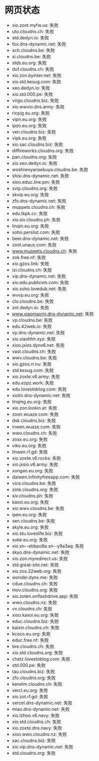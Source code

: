 # 网页状态
- xio.zoot.myfw.us: 失败
- uto.cloudns.ch: 失败
- std.dedyn.io: 失败
- fox.dns-dynamic.net: 失败
- sch.cloudns.be: 失败
- si.cloudns.be: 失败
- stds.eu.org: 失败
- duf.cloudns.ch: 失败
- xio.zon.byinter.net: 失败
- xio.std.kesug.com: 失败
- xeo.dedyn.io: 失败
- xio.std.000.pe: 失败
- virgo.cloudns.biz: 失败
- xio.wwvio.dns.army: 失败
- ricpig.eu.org: 失败
- vipn.eu.org: 失败
- ipzo.eu.org: 失败
- ven.cloudns.biz: 失败
- vipk.eu.org: 失败
- xio.sac.cloudns.biz: 失败
- diffireworks.cloudns.org: 失败
- pan.cloudns.org: 失败
- xio.xeo.dedyn.io: 失败
- woshiwoyansebuya.cloudns.be: 失败
- shisi.dns-dynamic.net: 失败
- xioo.educ.line.pm: 失败
- svip.cloudns.org: 失败
- skvip.eu.org: 失败
- zfo.dns-dynamic.net: 失败
- muppets.cloudns.ch: 失败
- edu.tkpk.cc: 失败
- xio.siv.cloudns.ph: 失败
- linqin.eu.org: 失败
- soho.perslist.com: 失败
- beer.dns-dynamic.net: 失败
- zoot.unaux.com: 失败
- www.muppets.cloudns.ch: 失败
- zok.free.nf: 失败
- xio.gzos.link: 失败
- lzi.cloudns.ch: 失败
- vip.dns-dynamic.net: 失败
- xio.edu.publicvm.com: 失败
- xio.soho.lovedub.net: 失败
- wvvp.eu.org: 失败
- clo.cloudns.be: 失败
- zot.dedyn.io: 失败
- www.xiaomaomi.dns-dynamic.net: 失败
- vp.cloudns.be: 失败
- edu.42web.io: 失败
- vp.dns-dynamic.net: 失败
- xio.xiaohhh.xyz: 失败
- xioo.jxios.dynv6.net: 失败
- vast.cloudns.ch: 失败
- wwv.cloudns.be: 失败
- xio.gzos.rr.nu: 失败
- std.kesug.com: 失败
- xio.zoxte.v6.army: 失败
- edu.ezpz.work: 失败
- edu.lovestoblog.com: 失败
- xiolin.dns-dynamic.net: 失败
- linqing.eu.org: 失败
- xio.zon.lookin.at: 失败
- zoon.wuaze.com: 失败
- dsk.cloudns.biz: 失败
- inwen.wuaze.com: 失败
- wwo.cloudns.ch: 失败
- zosx.eu.org: 失败
- viko.eu.org: 失败
- linwen.rf.gd: 失败
- xio.zoxte.v6.rocks: 失败
- xio.jxsio.v6.army: 失败
- xongan.eu.org: 失败
- daiwen.infinityfreeapp.com: 失败
- vice.cloudns.be: 失败
- zote.cloudns.org: 失败
- siv.cloudns.ph: 失败
- kaxoi.eu.org: 失败
- xio.wwv.cloudns.be: 失败
- ipen.eu.org: 失败
- sen.cloudns.be: 失败
- skyle.eu.org: 失败
- xio.stu.loveslife.biz: 失败
- suke.eu.org: 失败
- xio.xn--ebbpo8a.xn--y9a3aq: 失败
- skyo.dns-dynamic.net: 失败
- xio.zon.myredirect.us: 失败
- std.great-site.net: 失败
- xio.zos.22web.org: 失败
- wonder.dynx.me: 失败
- cdue.cloudns.ch: 失败
- mov.cloudns.org: 失败
- xio.zoten.onflashdrive.app: 失败
- wwo.cloudns.nz: 失败
- vx.cloudns.ch: 失败
- xioo.kaxoi.eu.org: 失败
- educ.cloudns.biz: 失败
- kaixin.cloudns.ch: 失败
- kcoco.eu.org: 失败
- educ.free.nf: 失败
- bre.cloudns.ch: 失败
- xio.std.cloudns.org: 失败
- chatz.lovestoblog.com: 失败
- std.000.pe: 失败
- tau.cloudns.biz: 失败
- zfo.cloudns.org: 失败
- kenelm.cloudns.ch: 失败
- vercl.eu.org: 失败
- xio.zot.rf.gd: 失败
- vercel.dns-dynamic.net: 失败
- miao.dns-dynamic.net: 失败
- xio.lzhoo.v6.navy: 失败
- xio.std.cloudns.ch: 失败
- xio.zoxte.dns.navy: 失败
- xioo.wwo.cloudns.nz: 失败
- sac.cloudns.biz: 失败
- xio.vip.dns-dynamic.net: 失败
- std.cloudns.org: 失败
